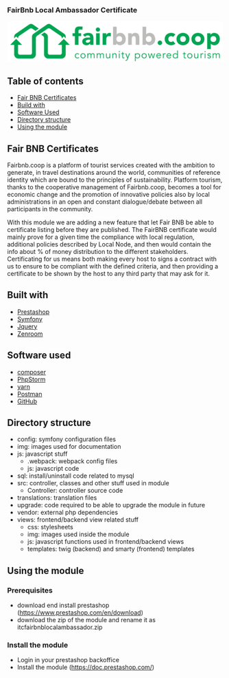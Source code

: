 <!-- PROJECT LOGO -->
<br />
<p>
  <h3>FairBnb Local Ambassador Certificate</h3>
  <img src="img/logo.png" alt="logo"/>
</p>

<!-- GETTING STARTED -->
## Table of contents

* [Fair BNB Certificates](#fair-bnb-certificates)
* [Build with](#built-with)
* [Software Used](#software-used)
* [Directory structure](#directory-structure)
* [Using the module](#using-the-module)

## Fair BNB Certificates
Fairbnb.coop is a platform of tourist services created with the ambition to generate, in travel destinations around the world, communities of reference identity which are bound to the principles of sustainability.
Platform tourism, thanks to the cooperative management of Fairbnb.coop, becomes a tool for economic change and the promotion of innovative policies also by local administrations in an open and constant dialogue/debate between all participants in the community.

With this module we are adding a new feature that let Fair BNB be able to certificate listing before they are published.
The FairBNB certificate would mainly prove for a given time the compliance with local regulation, additional policies described by Local Node, and then would contain the info about % of money distribution to the different stakeholders.
Certificating for us means both making every host to signs a contract with us to ensure to be compliant with the defined criteria, and then providing a certificate to be shown by the host to any third party that may ask for it.

## Built with

* [Prestashop](https://www.prestashop.com/)
* [Symfony](https://symfony.com/)
* [Jquery](https://jquery.com/)
* [Zenroom](https://zenroom.org/)

## Software used

* [composer](https://getcomposer.org/)
* [PhpStorm](https://www.jetbrains.com/phpstorm/)
* [yarn](https://yarnpkg.com/)
* [Postman](https://www.postman.com)
* [GitHub](https://github.com)

## Directory structure

* config: symfony configuration files
* img: images used for documentation
* js: javascript stuff
    * .webpack: webpack config files
    * js: javascript code
* sql: install/uninstall code related to mysql
* src: controller, classes and other stuff used in module
    * Controller: controller source code
* translations: translation files
* upgrade: code required to be able to upgrade the module in future
* vendor: external php dependencies
* views: frontend/backend view related stuff
    * css: stylesheets
    * img: images used inside the module
    * js: javascript functions used in frontend/backend views
    * templates: twig (backend) and smarty (frontend) templates

## Using the module

### Prerequisites

* download end install prestashop (https://www.prestashop.com/en/download)
* download the zip of the module and rename it as itcfairbnblocalambassador.zip

### Install the module

* Login in your prestashop backoffice
* Install the module (https://doc.prestashop.com/)
